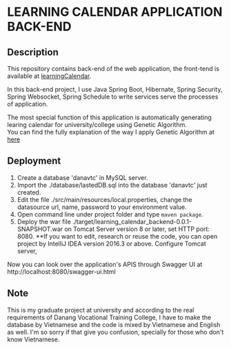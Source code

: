 # LEARNING CALENDAR APPLICATION BACK-END
## Description
This repository contains back-end of the web application, the front-tend is available at [learningCalendar](http://example.com).  

In this back-end project, I use Java Spring Boot, Hibernate, Spring Security, Spring Websocket, Spring Schedule to write services serve the processes of application.
 
The most special function of this application is automatically generating learing calendar for university/college using Genetic Algorithm.  
You can find the fully explanation of the way I apply Genetic Algorithm at [here](https://google.com )

## Deployment
1. Create a database 'danavtc' in MySQL server.
2. Import the ./database/lastedDB.sql into the database 'danavtc' just created.
3. Edit the file ./src/main/resources/local.properties, change the datasource url, name, password to your environment value.
4. Open command line under project folder and type `maven package`.
5. Deploy the war file ./target/learning_calendar_backend-0.0.1-SNAPSHOT.war on Tomcat Server version 8 or later, set HTTP port: 8080.
**If you want to edit, research or reuse the code, you can open project by IntelliJ IDEA version 2016.3 or above. Configure Tomcat server, 

Now you can look over the application's APIS through Swagger UI at http://localhost:8080/swagger-ui.html

## Note
This is my graduate project at university and according to the real requirements of Danang Vocational Training College,
I have to make the database by Vietnamese and the code is mixed by Vietnamese and English as well.
I'm so sorry if that give you confusion, specially for those who don't know Vietnamese.
